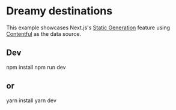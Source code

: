 # Dreamy destinations

This example showcases Next.js's [Static Generation](https://nextjs.org/docs/basic-features/pages) feature using [Contentful](https://www.contentful.com/) as the data source.

## Dev

npm install
npm run dev

## or

yarn install
yarn dev

```

```
